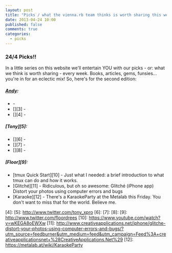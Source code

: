 ```yaml
---
layout: post
title: "Picks / what the vienna.rb team thinks is worth sharing this week"
date: 2013-04-24 10:00
published: false
comments: true
categories: 
  - picks
---
```


### 24/4 Picks!!

In a little series on this website we'll entertain YOU with our picks - or: what we think is worth sharing - every week.
Books, articles, gems, funsies... you're in for an eclectic mix! So, here's for the second edition:

##### [Andy][1]:
  - [][2] -
  - [][3] -
  - [][4] -
   
##### [Tony][5]:
  - [][6] -
  - [][7] -
  - [][8] -

##### [Floor][9]:
  - [tmux Quick Start][10] - Just what I needed: a brief introduction to what tmux can do and how it works.
  - [Glitché][11] - Ridiculous, but oh so awesome: Glitché (iPhone app) Distort your photos using computer errors and bugs
  - [Karaoke][12] - There's a KaraokeParty at the Metalab this Friday. You don't want to miss that for the world. Believe me. 


[1]: http://www.twitter.com/pxlpnk
[2]: 
[3]: 
[4]: 
[5]: http://www.twitter.com/tony_xpro
[6]: 
[7]: 
[8]: 
[9]: http://www.twitter.com/floordrees
[10]: https://www.youtube.com/watch?v=wKEGA8oEWXw
[11]: http://www.creativeapplications.net/iphone/glitche-distort-your-photos-using-computer-errors-and-bugs/?utm_source=feedburner&utm_medium=feed&utm_campaign=Feed%3A+creativeapplicationsnet+%28CreativeApplications.Net%29
[12]: https://metalab.at/wiki/KaraokeParty

